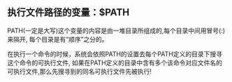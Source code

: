 ## 执行文件路径的变量：$PATH

PATH(一定是大写)这个变量的内容是由一堆目录所组成的,每个目录中间用冒号(:)来隔开, 每个目录是有“顺序”之分的。

在执行一个命令的时候，系统会依照PATH的设置去每个PATH定义的目录下搜寻这个命令的可执行文件, 如果在PATH定义的目录中含有多个该命令对应文件名的
可执行文件,那么先搜寻到的同名可执行文件先被执行!
